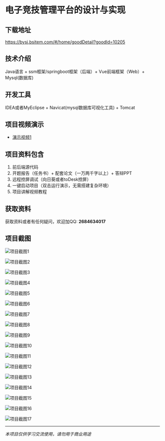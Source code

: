 # 电子竞技管理平台的设计与实现

## 下载地址
https://bysj.bsitem.com/#/home/goodDetail?goodId=10205

## 技术介绍
Java语言 + ssm框架/springboot框架（后端）+ Vue前端框架（Web）+ Mysql(数据库)

## 开发工具
IDEA或者MyEclipse + Navicat(mysql数据库可视化工具) + Tomcat

## 项目视频演示
- [演示视频1](https://graduation-images.oss-cn-beijing.aliyuncs.com/videos/828%E5%A5%97ssm%E5%BD%95%E5%83%8F/10205_ssm048%E7%94%B5%E5%AD%90%E7%AB%9E%E6%8A%80%E7%AE%A1%E7%90%86%E5%B9%B3%E5%8F%B0%E7%9A%84%E8%AE%BE%E8%AE%A1%E4%B8%8E%E5%AE%9E%E7%8E%B0%E5%BD%95%E5%83%8F.mp4)

## 项目资料包含
1. 前后端源代码
2. 开题报告（任务书）+ 配套论文（一万两千字以上）+ 答辩PPT
3. 远程控屏调试（向日葵或者toDesk控屏）
4. 一键启动项目（双击运行演示，无需搭建复杂环境）
5. 项目讲解视频教程

## 获取资料
获取资料或者有任何疑问，欢迎加QQ: **2684634017**

## 项目截图
![项目截图1](https://graduation-images.oss-cn-beijing.aliyuncs.com/图片/10205/毕设论坛项目主图.jpg)

![项目截图2](https://graduation-images.oss-cn-beijing.aliyuncs.com/图片/10205/1.png)

![项目截图3](https://graduation-images.oss-cn-beijing.aliyuncs.com/图片/10205/2.png)

![项目截图4](https://graduation-images.oss-cn-beijing.aliyuncs.com/图片/10205/3.png)

![项目截图5](https://graduation-images.oss-cn-beijing.aliyuncs.com/图片/10205/4.png)

![项目截图6](https://graduation-images.oss-cn-beijing.aliyuncs.com/图片/10205/5.png)

![项目截图7](https://graduation-images.oss-cn-beijing.aliyuncs.com/图片/10205/6.png)

![项目截图8](https://graduation-images.oss-cn-beijing.aliyuncs.com/图片/10205/7.png)

![项目截图9](https://graduation-images.oss-cn-beijing.aliyuncs.com/图片/10205/8.png)

![项目截图10](https://graduation-images.oss-cn-beijing.aliyuncs.com/图片/10205/9.png)

![项目截图11](https://graduation-images.oss-cn-beijing.aliyuncs.com/图片/10205/10.png)

![项目截图12](https://graduation-images.oss-cn-beijing.aliyuncs.com/图片/10205/11.png)

![项目截图13](https://graduation-images.oss-cn-beijing.aliyuncs.com/图片/10205/12.png)

![项目截图14](https://graduation-images.oss-cn-beijing.aliyuncs.com/图片/10205/13.png)

![项目截图15](https://graduation-images.oss-cn-beijing.aliyuncs.com/图片/10205/14.png)

![项目截图16](https://graduation-images.oss-cn-beijing.aliyuncs.com/图片/10205/15.png)

![项目截图17](https://graduation-images.oss-cn-beijing.aliyuncs.com/图片/10205/16.png)

---
*本项目仅供学习交流使用，请勿用于商业用途*
